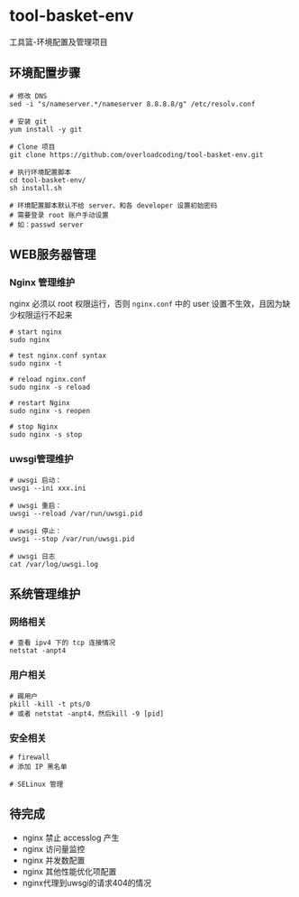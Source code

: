 # tool-basket-env
工具篮-环境配置及管理项目

## 环境配置步骤

```shell
# 修改 DNS
sed -i "s/nameserver.*/nameserver 8.8.8.8/g" /etc/resolv.conf

# 安装 git
yum install -y git

# Clone 项目
git clone https://github.com/overloadcoding/tool-basket-env.git

# 执行环境配置脚本
cd tool-basket-env/
sh install.sh

# 环境配置脚本默认不给 server、和各 developer 设置初始密码
# 需要登录 root 账户手动设置
# 如：passwd server
```

## WEB服务器管理

### Nginx 管理维护

nginx 必须以 root 权限运行，否则 `nginx.conf` 中的 user 设置不生效，且因为缺少权限运行不起来

```shell
# start nginx
sudo nginx

# test nginx.conf syntax
sudo nginx -t

# reload nginx.conf
sudo nginx -s reload

# restart Nginx
sudo nginx -s reopen

# stop Nginx
sudo nginx -s stop
```

### uwsgi管理维护

```shell
# uwsgi 启动：
uwsgi --ini xxx.ini

# uwsgi 重启：
uwsgi --reload /var/run/uwsgi.pid

# uwsgi 停止：
uwsgi --stop /var/run/uwsgi.pid

# uwsgi 日志
cat /var/log/uwsgi.log
```



## 系统管理维护

### 网络相关

```shell
# 查看 ipv4 下的 tcp 连接情况
netstat -anpt4
```

### 用户相关

```shell
# 踢用户
pkill -kill -t pts/0
# 或者 netstat -anpt4，然后kill -9 [pid]
```

### 安全相关

```shell
# firewall
# 添加 IP 黑名单

# SELinux 管理

```

## 待完成

- nginx 禁止 accesslog 产生
- nginx 访问量监控
- nginx 并发数配置
- nginx 其他性能优化项配置
- nginx代理到uwsgi的请求404的情况